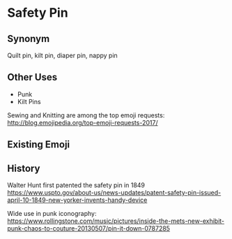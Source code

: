 # Safety Pin

## Synonym
Quilt pin, kilt pin, diaper pin, nappy pin


## Other Uses

+ Punk
+ Kilt Pins


Sewing and Knitting are among the top emoji requests:
http://blog.emojipedia.org/top-emoji-requests-2017/

## Existing Emoji

## History

Walter Hunt first patented the safety pin in 1849 https://www.uspto.gov/about-us/news-updates/patent-safety-pin-issued-april-10-1849-new-yorker-invents-handy-device

Wide use in punk iconography: https://www.rollingstone.com/music/pictures/inside-the-mets-new-exhibit-punk-chaos-to-couture-20130507/pin-it-down-0787285

